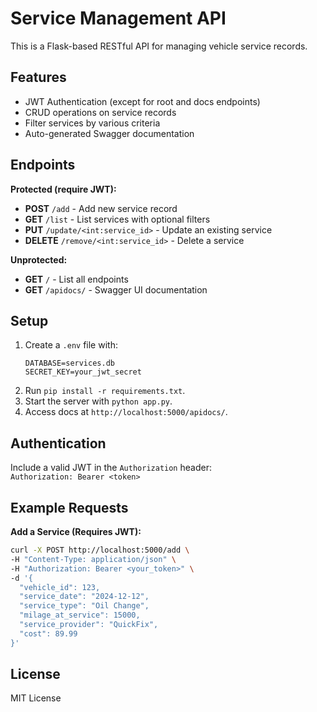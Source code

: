 # Service Management API

This is a Flask-based RESTful API for managing vehicle service records.

## Features

- JWT Authentication (except for root and docs endpoints)
- CRUD operations on service records
- Filter services by various criteria
- Auto-generated Swagger documentation

## Endpoints

**Protected (require JWT):**
- **POST** `/add` - Add new service record
- **GET** `/list` - List services with optional filters
- **PUT** `/update/<int:service_id>` - Update an existing service
- **DELETE** `/remove/<int:service_id>` - Delete a service

**Unprotected:**
- **GET** `/` - List all endpoints
- **GET** `/apidocs/` - Swagger UI documentation

## Setup

1. Create a `.env` file with:
   ```
   DATABASE=services.db
   SECRET_KEY=your_jwt_secret
   ```
2. Run `pip install -r requirements.txt`.
3. Start the server with `python app.py`.
4. Access docs at `http://localhost:5000/apidocs/`.

## Authentication

Include a valid JWT in the `Authorization` header:  
`Authorization: Bearer <token>`

## Example Requests

**Add a Service (Requires JWT):**
```bash
curl -X POST http://localhost:5000/add \
-H "Content-Type: application/json" \
-H "Authorization: Bearer <your_token>" \
-d '{
  "vehicle_id": 123,
  "service_date": "2024-12-12",
  "service_type": "Oil Change",
  "milage_at_service": 15000,
  "service_provider": "QuickFix",
  "cost": 89.99
}'
```

## License

MIT License
